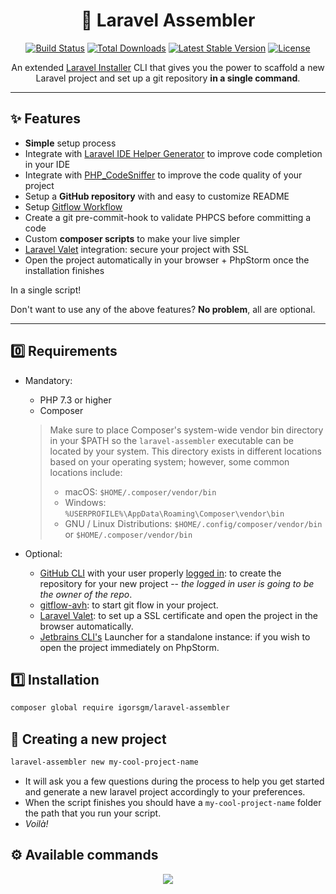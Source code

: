 <h1 align="center">🧰 Laravel Assembler</h1>

<p align="center">
  <a href="https://github.com/laravel-zero/framework/actions"><img src="https://img.shields.io/github/workflow/status/laravel-zero/framework/Tests.svg" alt="Build Status"></img></a>
  <a href="https://packagist.org/packages/laravel-zero/framework"><img src="https://img.shields.io/packagist/dt/laravel-zero/framework.svg" alt="Total Downloads"></a>
  <a href="https://packagist.org/packages/laravel-zero/framework"><img src="https://img.shields.io/packagist/v/laravel-zero/framework.svg?label=stable" alt="Latest Stable Version"></a>
  <a href="https://packagist.org/packages/laravel-zero/framework"><img src="https://img.shields.io/packagist/l/laravel-zero/framework.svg" alt="License"></a>
</p>

<p align="center">An extended <a href="https://laravel.com/docs/8.x/installation#the-laravel-installer" target="_blank">Laravel Installer</a> CLI that gives you the power to scaffold a new Laravel project and set up a git repository <b>in a single command</b>.</p>

<hr/>

## ✨ Features
- **Simple** setup process
- Integrate with [Laravel IDE Helper Generator](https://github.com/barryvdh/laravel-ide-helper) to improve code completion in your IDE   
- Integrate with [PHP_CodeSniffer](https://github.com/squizlabs/PHP_CodeSniffer) to improve the code quality of your project
- Setup a **GitHub repository** with and easy to customize README
- Setup [Gitflow Workflow](https://www.atlassian.com/git/tutorials/comparing-workflows/gitflow-workflow) 
- Create a git pre-commit-hook to validate PHPCS before committing a code  
- Custom **composer scripts** to make your live simpler
- [Laravel Valet](https://laravel.com/docs/master/valet) integration: secure your project with SSL
- Open the project automatically in your browser + PhpStorm once the installation finishes 

In a single script!

Don't want to use any of the above features? **No problem**, all are optional.

------

## 0️⃣ Requirements

- Mandatory:
    - PHP 7.3 or higher
    - Composer

    > Make sure to place Composer's system-wide vendor bin directory in your $PATH so the `laravel-assembler` executable can be located by your system.
    This directory exists in different locations based on your operating system; however, some common locations include:
    > - macOS: `$HOME/.composer/vendor/bin`
    > - Windows: `%USERPROFILE%\AppData\Roaming\Composer\vendor\bin`
    > - GNU / Linux Distributions: `$HOME/.config/composer/vendor/bin` or `$HOME/.composer/vendor/bin`

- Optional:
    - [GitHub CLI](https://cli.github.com) with your user properly [logged in](https://cli.github.com/manual/gh_auth_login): to create the repository for your new project -- *the logged in user is going to be the owner of the repo*.
    - [gitflow-avh](https://github.com/petervanderdoes/gitflow-avh): to start git flow in your project.
    - [Laravel Valet](https://laravel.com/docs/master/valet): to set up a SSL certificate and open the project in the browser automatically.
    - [Jetbrains CLI's](https://www.jetbrains.com/help/phpstorm/working-with-the-ide-features-from-command-line.html) Launcher for a standalone instance: if you wish to open the project immediately on PhpStorm.   

## 1️⃣ Installation

```sh
composer global require igorsgm/laravel-assembler
```

## 🚀 Creating a new project

```sh
laravel-assembler new my-cool-project-name
```
- It will ask you a few questions during the process to help you get started and generate a new laravel project accordingly to your preferences.
- When the script finishes you should have a `my-cool-project-name` folder the path that you run your script.
- *Voilà!*

## ⚙️ Available commands

<p align="center"><img src="https://user-images.githubusercontent.com/14129843/107869309-99f79000-6e41-11eb-85ec-6a3eb7bfa261.png" /></p>
